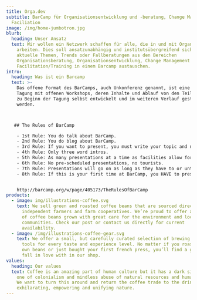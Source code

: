 ```yaml
---
title: Orga.dev
subtitle: BarCamp für Organisationsentwicklung und -beratung, Change Management,
  Faciliation
image: /img/home-jumbotron.jpg
blurb:
  heading: Unser Ansatz
  text: Wir wollen ein Netzwerk schaffen für alle, die in und mit Organisationen
    arbeiten. Dies soll ansatzunabhängig und institutsübergreifend sich über
    aktuelle Themen, Trends oder Fallberatungen aus den Bereichen
    Organisationsberatung, Organisationsentwicklung, Change Management und
    Facilitation/Training in einem Barcamp austauschen.
intro:
  heading: Was ist ein Barcamp
  text: >-
    Das offene Format des BarCamps, auch Unkonferenz genannt, ist eine offene
    Tagung mit offenen Workshops, deren Inhalte und Ablauf von den Teilnehmern
    zu Beginn der Tagung selbst entwickelt und im weiteren Verlauf gestaltet
    werden. 



   ## The Rules of BarCamp

    - 1st Rule: You do talk about BarCamp.
    - 2nd Rule: You do blog about BarCamp.
    - 3rd Rule: If you want to present, you must write your topic and name in a presentation slot.
    - 4th Rule: Only three word intros.
    - 5th Rule: As many presentations at a time as facilities allow for.
    - 6th Rule: No pre-scheduled presentations, no tourists.
    - 7th Rule: Presentations will go on as long as they have to or until they run into another presentation slot.
    - 8th Rule: If this is your first time at BarCamp, you HAVE to present. (Ok, you don't really HAVE to, but try to find someone to present with, or at least ask questions and be an interactive participant.)


    http://barcamp.org/w/page/405173/TheRulesOfBarCamp
products:
  - image: img/illustrations-coffee.svg
    text: We sell green and roasted coffee beans that are sourced directly from
      independent farmers and farm cooperatives. We’re proud to offer a variety
      of coffee beans grown with great care for the environment and local
      communities. Check our post or contact us directly for current
      availability.
  - image: /img/illustrations-coffee-gear.svg
    text: We offer a small, but carefully curated selection of brewing gear and
      tools for every taste and experience level. No matter if you roast your
      own beans or just bought your first french press, you’ll find a gadget to
      fall in love with in our shop.
values:
  heading: Our values
  text: Coffee is an amazing part of human culture but it has a dark side too –
    one of colonialism and mindless abuse of natural resources and human lives.
    We want to turn this around and return the coffee trade to the drink’s
    exhilarating, empowering and unifying nature.
---
```

